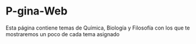# P-gina-Web
Esta página contiene temas de Química, Biología y Filosofía con los que te mostraremos un poco de cada tema asignado 
